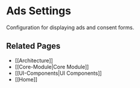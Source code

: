 # Ads Settings

Configuration for displaying ads and consent forms.

## Related Pages
- [[Architecture]]
- [[Core-Module|Core Module]]
- [[UI-Components|UI Components]]
- [[Home]]
